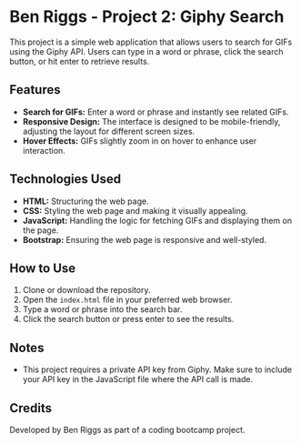 # Ben Riggs - Project 2: Giphy Search

This project is a simple web application that allows users to search for GIFs using the Giphy API. Users can type in a word or phrase, click the search button, or hit enter to retrieve results.

## Features

- **Search for GIFs:** Enter a word or phrase and instantly see related GIFs.
- **Responsive Design:** The interface is designed to be mobile-friendly, adjusting the layout for different screen sizes.
- **Hover Effects:** GIFs slightly zoom in on hover to enhance user interaction.

## Technologies Used

- **HTML:** Structuring the web page.
- **CSS:** Styling the web page and making it visually appealing.
- **JavaScript:** Handling the logic for fetching GIFs and displaying them on the page.
- **Bootstrap:** Ensuring the web page is responsive and well-styled.

## How to Use

1. Clone or download the repository.
2. Open the `index.html` file in your preferred web browser.
3. Type a word or phrase into the search bar.
4. Click the search button or press enter to see the results.

## Notes

- This project requires a private API key from Giphy. Make sure to include your API key in the JavaScript file where the API call is made.

## Credits

Developed by Ben Riggs as part of a coding bootcamp project.

